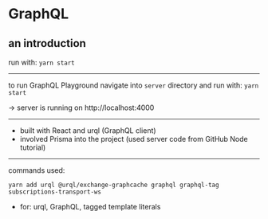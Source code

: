 # GraphQL
## an introduction

run with: `yarn start` 

----------

to run GraphQL Playground navigate into `server` directory and run with: `yarn start` 

→ server is running on http://localhost:4000

----------

- built with React and urql (GraphQL client)
- involved Prisma into the project (used server code from GitHub Node tutorial)
------------

commands used:

`yarn add urql @urql/exchange-graphcache graphql graphql-tag subscriptions-transport-ws`
* for: urql, GraphQL, tagged template literals
